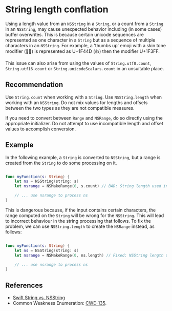 # String length conflation
Using a length value from an `NSString` in a `String`, or a count from a `String` in an `NSString`, may cause unexpected behavior including (in some cases) buffer overwrites. This is because certain unicode sequences are represented as one character in a `String` but as a sequence of multiple characters in an `NSString`. For example, a 'thumbs up' emoji with a skin tone modifier (👍🏿) is represented as U+1F44D (👍) then the modifier U+1F3FF.

This issue can also arise from using the values of `String.utf8.count`, `String.utf16.count` or `String.unicodeScalars.count` in an unsuitable place.


## Recommendation
Use `String.count` when working with a `String`. Use `NSString.length` when working with an `NSString`. Do not mix values for lengths and offsets between the two types as they are not compatible measures.

If you need to convert between `Range` and `NSRange`, do so directly using the appropriate initializer. Do not attempt to use incompatible length and offset values to accomplish conversion.


## Example
In the following example, a `String` is converted to `NSString`, but a range is created from the `String` to do some processing on it.


```swift

func myFunction(s: String) {
	let ns = NSString(string: s)
	let nsrange = NSMakeRange(0, s.count) // BAD: String length used in NSMakeRange

	// ... use nsrange to process ns
}

```
This is dangerous because, if the input contains certain characters, the range computed on the `String` will be wrong for the `NSString`. This will lead to incorrect behaviour in the string processing that follows. To fix the problem, we can use `NSString.length` to create the `NSRange` instead, as follows:


```swift

func myFunction(s: String) {
	let ns = NSString(string: s)
	let nsrange = NSMakeRange(0, ns.length) // Fixed: NSString length used in NSMakeRange

	// ... use nsrange to process ns
}

```

## References
* [Swift String vs. NSString](https://talk.objc.io/episodes/S01E80-swift-string-vs-nsstring)
* Common Weakness Enumeration: [CWE-135](https://cwe.mitre.org/data/definitions/135.html).
